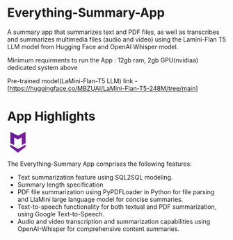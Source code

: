 # Everything-Summary-App
A summary app that summarizes text and PDF files, as well as transcribes and summarizes multimedia files (audio and video) using the Lamini-Flan T5 LLM model from Hugging Face and OpenAI Whisper model.

Minimum requirments to run the App : 12gb ram, 2gb GPU(nvidiaa) dedicated system above

Pre-trained model(LaMini-Flan-T5 LLM) link - [https://huggingface.co/MBZUAI/LaMini-Flan-T5-248M/tree/main]

# App Highlights
 ![alt text][logo]

[logo]: https://github.com/adam-p/markdown-here/raw/master/src/common/images/icon48.png "Logo Title Text 2"

The Everything-Summary App comprises the following features:

* Text summarization feature using SQL2SQL modeling.
* Summary length specification
* PDF file summarization using PyPDFLoader in Python for file parsing and LlaMini large language model for concise summaries.
* Text-to-speech functionality for both textual and PDF summarization, using Google Text-to-Speech.
* Audio and video transcription and summarization capabilities using OpenAI-Whisper for comprehensive content summaries.
